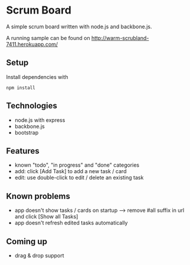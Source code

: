 # Scrum Board
A simple scrum board written with node.js and backbone.js.

A running sample can be found on http://warm-scrubland-7411.herokuapp.com/

## Setup
Install dependencies with

```
npm install
```

## Technologies
- node.js with express
- backbone.js
- bootstrap

## Features
- known "todo", "in progress" and "done" categories
- add: click [Add Task] to add a new task / card
- edit: use double-click to edit / delete an existing task

## Known problems
- app doesn't show tasks / cards on startup --> remove #all suffix in url and click [Show all Tasks]
- app doesn't refresh edited tasks automatically

## Coming up
- drag & drop support
